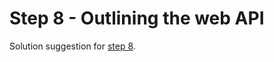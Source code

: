 # Step 8 - Outlining the web API

Solution suggestion for [step 8](https://github.com/nrkno/dotnetskolen/blob/main/README_EN.md#step-8---outlining-the-web-api).
